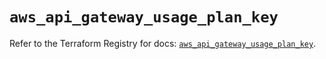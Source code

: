 # `aws_api_gateway_usage_plan_key`

Refer to the Terraform Registry for docs: [`aws_api_gateway_usage_plan_key`](https://registry.terraform.io/providers/hashicorp/aws/5.99.1/docs/resources/api_gateway_usage_plan_key).
